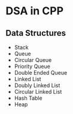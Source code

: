 # DSA in CPP

## Data Structures
- Stack
- Queue
- Circular Queue
- Priority Queue
- Double Ended Queue
- Linked List
- Doubly Linked List
- Circular Linked List
- Hash Table
- Heap
